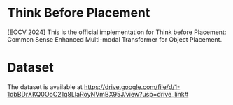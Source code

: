 # Think Before Placement
[ECCV 2024] This is the official implementation for Think before Placement: Common Sense Enhanced Multi-modal Transformer for Object Placement. 
# Dataset
The dataset is available at https://drive.google.com/file/d/1-1dbBDrXKQ0OoC21q8LIaRoyNVmBX95J/view?usp=drive_link#
